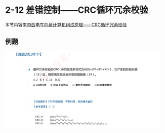 # 2-12 差错控制——CRC循环冗余校验

本节内容来自[西电车向泉计算机组成原理——CRC循环冗余检验](https://www.bilibili.com/video/BV1KP411X71M/?p=6&share_source=copy_web&vd_source=d86b562a25c54589109c13e13db37904)









## 例题

![image-20230930192417674](./assets/image-20230930192417674.png)
